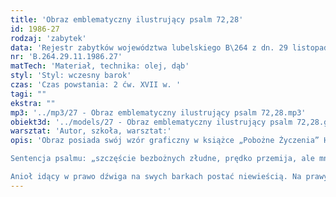 ```yaml
---
title: 'Obraz emblematyczny ilustrujący psalm 72,28'
id: 1986-27
rodzaj: 'zabytek'
data: 'Rejestr zabytków województwa lubelskiego B\264 z dn. 29 listopada 1986 r. '
nr: 'B.264.29.11.1986.27'
matTech: 'Materiał, technika: olej, dąb'
styl: 'Styl: wczesny barok'
czas: 'Czas powstania: 2 ćw. XVII w. '
tagi: ""
ekstra: ""
mp3: '../mp3/27 - Obraz emblematyczny ilustrujący psalm 72,28.mp3'
obiekt3d: '../models/27 - Obraz emblematyczny ilustrujący psalm 72,28.glb'
warsztat: 'Autor, szkoła, warsztat:'
opis: 'Obraz posiada swój wzór graficzny w książce „Pobożne Życzenia” Hugo Hermana wydanej po raz pierwszy w 1624 r. w Antwerpi. 

Sentencja psalmu: „szczęście bezbożnych złudne, prędko przemija, ale mnie dobrze jest trwać przy Bogu, pokładać w Panu Bogu nadzieję moją, abym opowiadał wszystką chwałę twoją w bramach córki Syjońskiej”. 

Anioł idący w prawo dźwiga na swych barkach postać niewieścią. Na prawych barkach obu postaci złożona kotwica, symbol nadziei bożej. Czerwona, rozjaśniona bielą i tabaczkowo biała szata anioła. Stalowa kotwica. Niebo dołem kremowe, obłoki ciemno szare. Przyziemie biało – szaro- zielone.'
---
```


